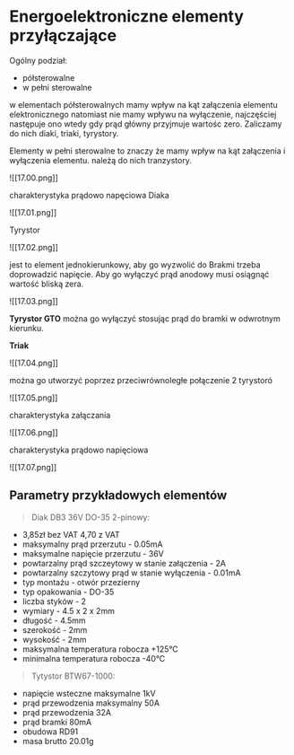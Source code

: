 # Energoelektroniczne elementy przyłączające

Ogólny podział:
- półsterowalne
- w pełni sterowalne

w elementach półsterowalnych mamy wpływ na kąt załączenia elementu elektronicznego natomiast nie mamy wpływu na wyłączenie, najczęściej następuje ono wtedy gdy prąd główny przyjmuje wartośc zero. Zaliczamy do nich diaki, triaki, tyrystory. 

Elementy w pełni sterowalne to znaczy że mamy wpływ na kąt załączenia i wyłączenia elementu. należą do nich tranzystory. 

![[17.00.png]]

charakterystyka prądowo napęciowa Diaka

![[17.01.png]]

Tyrystor

![[17.02.png]]

jest to element jednokierunkowy, aby go wyzwolić do Brakmi trzeba doprowadzić napięcie. Aby go wyłączyć prąd anodowy musi osiągnąć wartość bliską zera. 

![[17.03.png]]

**Tyrystor GTO**
można go wyłączyć stosując prąd do bramki w odwrotnym kierunku. 

**Triak**

![[17.04.png]]

można go utworzyć poprzez przeciwrównoległe połączenie 2 tyrystoró

![[17.05.png]]

charakterystyka załączania

![[17.06.png]]

charakterystyka prądowo napięciowa

![[17.07.png]]

## Parametry przykładowych elementów

> Diak DB3 36V DO-35 2-pinowy:
- 3,85zł bez VAT 4,70 z VAT
- maksymalny prąd przerzutu - 0.05mA
- maksymalne napięcie przerzutu - 36V
- powtarzalny prąd szczeytowy w stanie załączenia - 2A
- powtarzalny szczytowy prąd w stanie wyłączenia - 0.01mA
- typ montażu - otwór przezierny
- typ opakowania - DO-35
- liczba styków - 2
- wymiary - 4.5 x 2 x 2mm
- długość - 4.5mm
- szerokość - 2mm
- wysokość - 2mm
- maksymalna temperatura robocza +125°C
- minimalna temperatura robocza -40°C

> Tytystor BTW67-1000:
- napięcie wsteczne maksymalne 1kV
- prąd przewodzenia maksymalny 50A
- prąd przewodzenia 32A
- prąd bramki 80mA
- obudowa RD91
- masa brutto 20.01g
